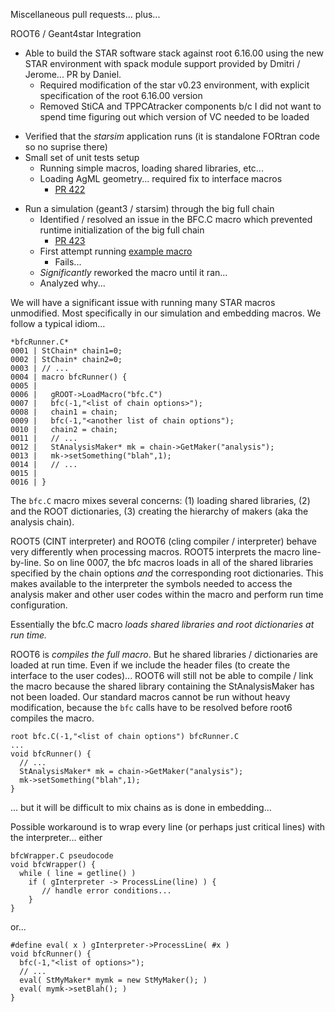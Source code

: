 Miscellaneous pull requests... plus...

ROOT6 / Geant4star Integration

- Able to build the STAR software stack against root 6.16.00 using the new STAR environment with spack module support provided by Dmitri / Jerome... PR by Daniel.
	- Required modification of the star v0.23 environment, with explicit specification of the root 6.16.00 version
	- Removed StiCA and TPPCAtracker components b/c I did not want to spend time figuring out which version of VC needed to be loaded
* Verified that the *starsim* application runs (it is standalone FORtran code so no suprise there)
* Small set of unit tests setup
	* Running simple macros, loading shared libraries, etc...
	* Loading AgML geometry... required fix to interface macros 
		- [PR 422](https://github.com/star-bnl/star-sw/pull/422) 
- Run a simulation (geant3 / starsim) through the big full chain
	- Identified / resolved an issue in the BFC.C macro which prevented runtime initialization of the big full chain
		- [PR 423](https://github.com/star-bnl/star-sw/pull/423)
	- First attempt running [example macro](https://github.com/star-bnl/star-sw/blob/main/StRoot/StarGenerator/macros/starsim.kinematics.C)
		- Fails...
	- *Significantly* reworked the macro until it ran... 
	- Analyzed why...

We will have a significant issue with running many STAR macros unmodified.  Most specifically in our simulation and embedding macros.  We follow a typical idiom...

```
*bfcRunner.C*
0001 | StChain* chain1=0;
0002 | StChain* chain2=0;
0003 | // ...
0004 | macro bfcRunner() {
0005 | 
0006 |   gROOT->LoadMacro("bfc.C")
0007 |   bfc(-1,"<list of chain options>");
0008 |   chain1 = chain;
0009 |   bfc(-1,"<another list of chain options");
0010 |   chain2 = chain;
0011 |   // ...
0012 |   StAnalysisMaker* mk = chain->GetMaker("analysis");
0013 |   mk->setSomething("blah",1);
0014 |   // ...
0015 | 
0016 | }
```

The `bfc.C` macro mixes several concerns: (1) loading shared libraries, (2) and the ROOT dictionaries, (3) creating the hierarchy of makers (aka the analysis chain).  

ROOT5 (CINT interpreter) and ROOT6 (cling compiler / interpreter) behave very differently when processing macros.  ROOT5 interprets the macro line-by-line.  So on line 0007, the bfc macros loads in all of the shared libraries specified by the chain options *and* the corresponding root dictionaries.  This makes available to the interpreter the symbols needed to access the analysis maker and other user codes within the macro and perform run time configuration.  

Essentially the bfc.C macro *loads shared libraries and root dictionaries at run time.*

ROOT6 is *compiles the full macro*.  But he shared libraries / dictionaries are loaded at run time.  Even if we include the header files (to create the interface to the user codes)... ROOT6 will still not be able to compile / link the macro because the shared library containing the StAnalysisMaker has not been loaded.   Our standard macros cannot be run without heavy modification, because the `bfc` calls have to be resolved before root6 compiles the macro.

```
root bfc.C(-1,"<list of chain options") bfcRunner.C
...
void bfcRunner() {
  // ...
  StAnalysisMaker* mk = chain->GetMaker("analysis");
  mk->setSomething("blah",1);  
}
```

... but it will be difficult to mix chains as is done in embedding...


Possible workaround is to wrap every line (or perhaps just critical lines) with the interpreter...  either

```
bfcWrapper.C pseudocode
void bfcWrapper() {
  while ( line = getline() )
    if ( gInterpreter -> ProcessLine(line) ) {
       // handle error conditions...
    }
}
```

or...

```
#define eval( x ) gInterpreter->ProcessLine( #x )
void bfcRunner() {
  bfc(-1,"<list of options>");
  // ...  
  eval( StMyMaker* mymk = new StMyMaker(); )
  eval( mymk->setBlah(); )
}
```

